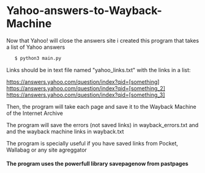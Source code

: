 # Yahoo-answers-to-Wayback-Machine


Now that Yahoo! will close the answers site i created this program that takes a list of Yahoo answers 

```bash
   $ python3 main.py
```

Links should be in text file named "yahoo_links.txt" with the links in a list:    
 
https://answers.yahoo.com/question/index?qid=[something]  
https://answers.yahoo.com/question/index?qid=[something_2]  
https://answers.yahoo.com/question/index?qid=[something_3] 
  
  
   
Then, the program will take each page and save it to the Wayback Machine of the Internet Archive

The program will save the errors (not saved links) in wayback_errors.txt and and the wayback machine links in wayback.txt
 
The program is specially useful if you have saved links from Pocket, Wallabag or any site agreggator
 
#### The program uses the powerfull library savepagenow from pastpages
